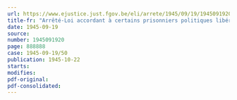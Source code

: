 ```yaml
---
url: https://www.ejustice.just.fgov.be/eli/arrete/1945/09/19/1945091920/justel
title-fr: "Arrêté-Loi accordant à certains prisonniers politiques libérés avant le 15 septembre 1944 une triple allocation de 2,500 francs"
date: 1945-09-19
source:
number: 1945091920
page: 888888
case: 1945-09-19/50
publication: 1945-10-22
starts:
modifies:
pdf-original:
pdf-consolidated:
---
```


